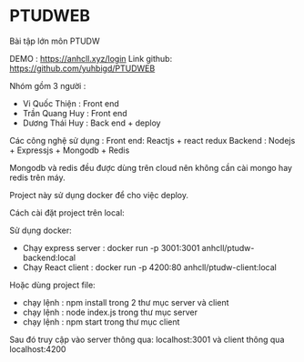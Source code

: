 # PTUDWEB
Bài tập lớn môn PTUDW 

DEMO : https://anhcll.xyz/login
Link github: https://github.com/yuhbigd/PTUDWEB

Nhóm gồm 3 người :
 - Vi Quốc Thiện : Front end
 - Trần Quang Huy : Front end
 - Dương Thái Huy : Back end + deploy

Các công nghệ sử dụng : 
Front end: Reactjs + react redux
Backend : Nodejs + Expressjs + Mongodb + Redis

Mongodb và redis đều được dùng trên cloud nên không cần cài mongo hay redis trên máy.

Project này sử dụng docker để cho việc deploy.

Cách cài đặt project trên local: 

Sử dụng docker: 
  - Chạy express server : docker run -p 3001:3001 anhcll/ptudw-backend:local
  - Chạy React client : docker run -p 4200:80 anhcll/ptudw-client:local

Hoặc dùng project file: 
  - chạy lệnh : npm install trong 2 thư mục server và client
  - chạy lệnh : node index.js trong thư mục server
  - chạy lệnh : npm start trong thư mục client

Sau đó truy cập vào server thông qua: localhost:3001 và client thông qua localhost:4200
